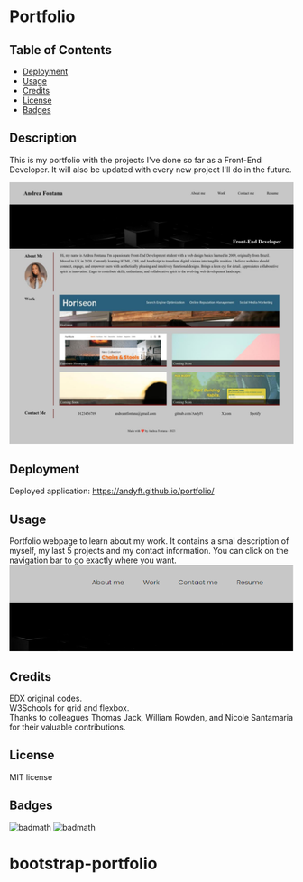 # Portfolio

## Table of Contents

- [Deployment](#deployment)
- [Usage](#usage)
- [Credits](#credits)
- [License](#license)
- [Badges](#badges)

## Description

This is my portfolio with the projects I've done so far as a Front-End Developer. It will also be updated with every new project I'll do in the future.

![The webpage of my portfolio includes a navigation bar, a header image, and a preview of my last 5 projects, along with their links.](https://github.com/AndyFt/portfolio/blob/main/images/andyft-github-io-portfolio.jpg)

## Deployment

Deployed application: https://andyft.github.io/portfolio/

## Usage

Portfolio webpage to learn about my work. It contains a smal description of myself, my last 5 projects and my contact information. You can click on the navigation bar to go exactly where you want. ![navigation bar](https://github.com/AndyFt/portfolio/blob/main/images/navbar.png)

## Credits

EDX original codes.</br>
W3Schools for grid and flexbox.</br>
Thanks to colleagues Thomas Jack, William Rowden, and Nicole Santamaria for their valuable contributions.

## License

MIT license

## Badges
![badmath](https://img.shields.io/badge/HTML-44.8-blue)
![badmath](https://img.shields.io/badge/CSS-55.2-orange)
# bootstrap-portfolio
